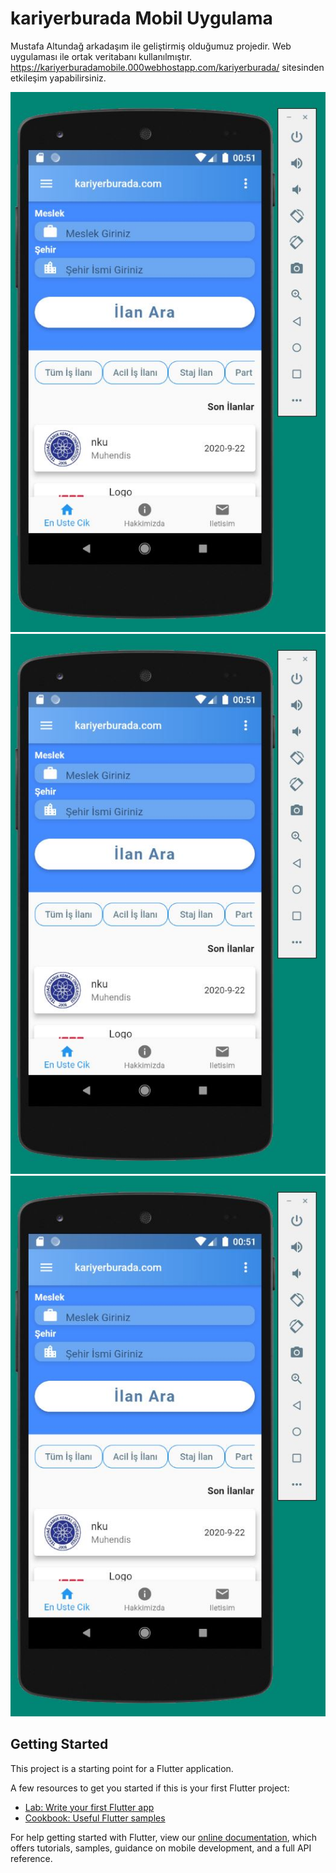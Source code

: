 # kariyerburada Mobil Uygulama

Mustafa Altundağ arkadaşım ile geliştirmiş olduğumuz projedir.
Web uygulaması ile ortak veritabanı kullanılmıştır.
https://kariyerburadamobile.000webhostapp.com/kariyerburada/ sitesinden etkileşim yapabilirsiniz.
 
![resim1.jpg](resim1.jpg)
![resim2.jpg](resim1.jpg)
![resim2.jpg](resim1.jpg)

## Getting Started

This project is a starting point for a Flutter application.

A few resources to get you started if this is your first Flutter project:

- [Lab: Write your first Flutter app](https://flutter.dev/docs/get-started/codelab)
- [Cookbook: Useful Flutter samples](https://flutter.dev/docs/cookbook)

For help getting started with Flutter, view our
[online documentation](https://flutter.dev/docs), which offers tutorials,
samples, guidance on mobile development, and a full API reference.
